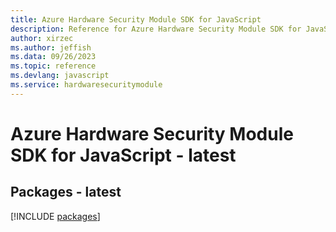 ```yaml
---
title: Azure Hardware Security Module SDK for JavaScript
description: Reference for Azure Hardware Security Module SDK for JavaScript
author: xirzec
ms.author: jeffish
ms.data: 09/26/2023
ms.topic: reference
ms.devlang: javascript
ms.service: hardwaresecuritymodule
---
```

# Azure Hardware Security Module SDK for JavaScript - latest
## Packages - latest
[!INCLUDE [packages](hardware-security-module-index.md)]